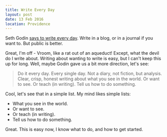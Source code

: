 ```yaml
---
title: Write Every Day
layout: post
date: 13 Feb 2016
location: Providence
---
```


Seth Godin [says to write every day](http://sethgodin.typepad.com/seths_blog/2011/09/talkers-block.html). Write in a blog, or in a journal if you want to. But public is better.

Great, I'm off - Vroom, like a rat out of an aqueduct! Except, what the devil do I write about. Writing about wanting to write is easy, but I can't keep this up for long. Well, maybe Godin gave us a bit more direction, let's see:

> Do it every day. Every single day. Not a diary, not fiction, but analysis. Clear, crisp, honest writing about what you see in the world. Or want to see. Or teach (in writing). Tell us how to do something.

Cool, let's see that in a simple list. My mind likes simple lists:

* What you see in the world.
* Or want to see.
* Or teach (in writing).
* Tell us how to do something.

Great. This is easy now, I know what to do, and how to get started.
